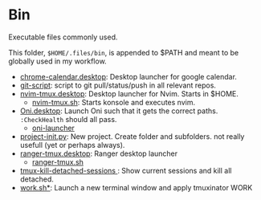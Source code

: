 # Bin

Executable files commonly used. 

This folder, `$HOME/.files/bin`, is appended to $PATH and meant to be globally used in my workflow.


* [chrome-calendar.desktop](./chrome-calendar.desktop): Desktop launcher for google calendar.
* [git-script](./git-script): script to git pull/status/push in all relevant repos.
* [nvim-tmux.desktop](): Desktop launcher for Nvim. Starts in $HOME.
  * [nvim-tmux.sh](): Starts konsole and executes nvim.
* [Oni.desktop](): Launch Oni such that it gets the correct paths. `:CheckHealth` should all pass.
  * [oni-launcher](./oni-launcher.sh)
* [project-init.py](./project-init.py): New project. Create folder and subfolders. not really usefull (yet or perhaps always).
* [ranger-tmux.desktop](./ranger-tmux.desktop): Ranger desktop launcher
  * [ranger-tmux.sh](./ranger-tmux.sh)
* [tmux-kill-detached-sessions ](./tmux-kill-detached-sessions): Show current sessions and kill all detached.
* [work.sh*](): Launch a new terminal window and apply tmuxinator WORK
